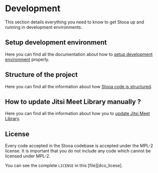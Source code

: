 # Development

This section details everything you need to know to get Stooa up and running in development environments.

## Setup development environment

Here you can find all the documentation about how to [setup development environment][setup] properly.

## Structure of the project

Here you can find all the information about how [Stooa code is structured][structure].

## How to update Jitsi Meet Library manually ?

Here you can find all the information about how you to [update Jitsi Meet Library][update].

## License

Every code accepted in the Stooa codebase is accepted under the MPL-2 license. It is important that you do not include any code which cannot be licensed under MPL-2.

You can see the complete `LICENSE` in this [file][dco_licese].

[setup]:setup-environment.md
[structure]:structure.md
[update]:update-jitsi-lib.md
[dco_license]: (https://github.com/Stooa/Documentation/blob/main/DCOLICENSE)
[stooa]: (https://github.com/Stooa/Stooa)
